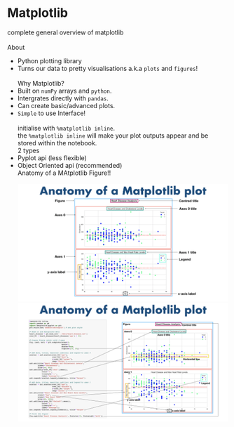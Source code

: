 # Matplotlib
complete general overview of matplotlib</br></br>
About
- Python plotting library
- Turns our data to pretty visualisations a.k.a `plots` and `figures`!</br></br>
Why Matplotlib?
- Built on `numPy` arrays and `python`.
- Intergrates directly with `pandas`.
- Can create basic/advanced plots.
- `Simple` to use Interface!
</br></br>
initialise with `%matplotlib inline`.</br>
the `%matplotlib inline` will make your plot outputs appear and be stored within the notebook.</br>
2 types
- Pyplot api (less flexible)
- Object Oriented api (recommended)</br>
Anatomy of a MAtplotlib Figure!!</br></br>
<img src ="matplotlib-anatomy-of-a-plot.png"></br>
<img src ="matplotlib-anatomy-of-a-plot-with-code.png"></br>
